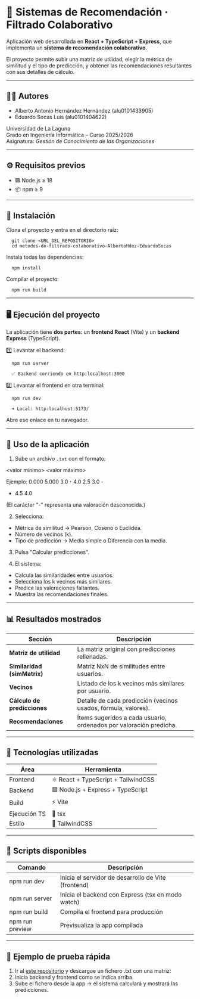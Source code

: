# 🎯 Sistemas de Recomendación · Filtrado Colaborativo

Aplicación web desarrollada en **React + TypeScript + Express**, que implementa un **sistema de recomendación colaborativo**.  

El proyecto permite subir una matriz de utilidad, elegir la métrica de similitud y el tipo de predicción,
y obtener las recomendaciones resultantes con sus detalles de cálculo.

-----------------------------------------------------------------------------

## 👨‍💻 Autores

- Alberto Antonio Hernández Hernández (alu0101433905)
- Eduardo Socas Luis (alu0101404622)

Universidad de La Laguna  
Grado en Ingeniería Informática – Curso 2025/2026  
Asignatura: *Gestión de Conocimiento de las Organizaciones*


-----------------------------------------------------------------------------

## ⚙️ Requisitos previos

- 🟩 Node.js ≥ 18
- 📦 npm ≥ 9

-----------------------------------------------------------------------------

## 🚀 Instalación

Clona el proyecto y entra en el directorio raíz:
```
  git clone <URL_DEL_REPOSITORIO>
  cd metodos-de-filtrado-colaborativo-AlbertoHdez-EduardoSocas
```

Instala todas las dependencias:
```
  npm install
```

Compilar el proyecto:
```
  npm run build
```
-----------------------------------------------------------------------------

## 🖥️ Ejecución del proyecto

La aplicación tiene **dos partes**:
un **frontend React** (Vite) y un **backend Express** (TypeScript).

1️⃣ Levantar el backend:
```
  npm run server

  ✅ Backend corriendo en http:localhost:3000
```
2️⃣ Levantar el frontend en otra terminal:
```
  npm run dev

  ➜ Local: http:localhost:5173/
```
Abre ese enlace en tu navegador.

-----------------------------------------------------------------------------

## 🧠 Uso de la aplicación

1. Sube un archivo `.txt` con el formato:

  <valor mínimo>
  <valor máximo>
  <matriz de utilidad>

  Ejemplo:
  0.000
  5.000
  3.0 - 4.0
  2.5 3.0 -
  - 4.5 4.0

  (El carácter "-" representa una valoración desconocida.)

2. Selecciona:
  - Métrica de similitud → Pearson, Coseno o Euclídea.
  - Número de vecinos (k).
  - Tipo de predicción → Media simple o Diferencia con la media.

3. Pulsa "Calcular predicciones".

4. El sistema:
  - Calcula las similaridades entre usuarios.
  - Selecciona los k vecinos más similares.
  - Predice las valoraciones faltantes.
  - Muestra las recomendaciones finales.

-----------------------------------------------------------------------------

## 📊 Resultados mostrados

| Sección | Descripción |
|----------|--------------|
| **Matriz de utilidad** | La matriz original con predicciones rellenadas. |
| **Similaridad (simMatrix)** | Matriz NxN de similitudes entre usuarios. |
| **Vecinos** | Listado de los k vecinos más similares por usuario. |
| **Cálculo de predicciones** | Detalle de cada predicción (vecinos usados, fórmula, valores). |
| **Recomendaciones** | Ítems sugeridos a cada usuario, ordenados por valoración predicha. |

-----------------------------------------------------------------------------

## 🧱 Tecnologías utilizadas

| Área | Herramienta |
|------|--------------|
| Frontend | ⚛️ React + TypeScript + TailwindCSS |
| Backend | 🟦 Node.js + Express + TypeScript |
| Build | ⚡ Vite |
| Ejecución TS | 🧩 tsx |
| Estilo | 🎨 TailwindCSS |

-----------------------------------------------------------------------------

## 🧰 Scripts disponibles

| Comando | Descripción |
|----------|--------------|
| npm run dev | Inicia el servidor de desarrollo de Vite (frontend) |
| npm run server | Inicia el backend con Express (tsx en modo watch) |
| npm run build | Compila el frontend para producción |
| npm run preview | Previsualiza la app compilada |

-----------------------------------------------------------------------------

## 🧪 Ejemplo de prueba rápida

1. Ir al [este repositorio](https://github.com/ull-cs/gestion-conocimiento/tree/main/recommeder-systems/examples-utility-matrices) y descargue un fichero .txt con una matriz:
2. Inicia backend y frontend como se indica arriba.
3. Sube el fichero desde la app → el sistema calculará y mostrará las predicciones.


